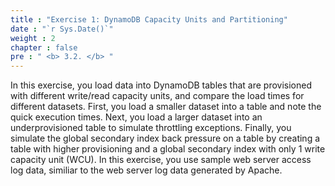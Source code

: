```yaml
---
title : "Exercise 1: DynamoDB Capacity Units and Partitioning"
date : "`r Sys.Date()`"
weight : 2
chapter : false
pre : " <b> 3.2. </b> "
---
```

In this exercise, you load data into DynamoDB tables that are provisioned with different write/read capacity units, and compare the load times for different datasets. First, you load a smaller dataset into a table and note the quick execution times. Next, you load a larger dataset into an underprovisioned table to simulate throttling exceptions. Finally, you simulate the global secondary index back pressure on a table by creating a table with higher provisioning and a global secondary index with only 1 write capacity unit (WCU). In this exercise, you use sample web server access log data, similiar to the web server log data generated by Apache.